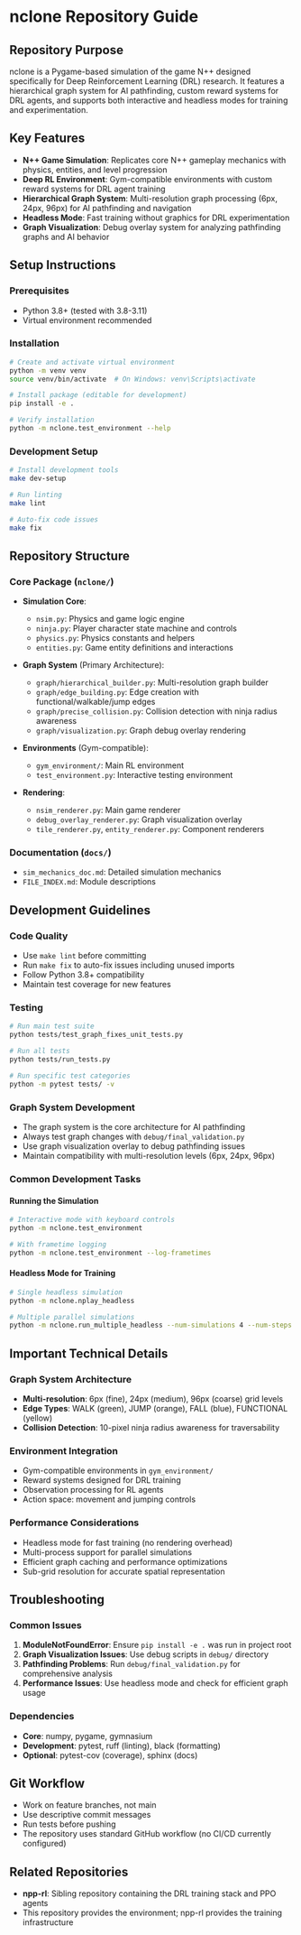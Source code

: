 # nclone Repository Guide

## Repository Purpose
nclone is a Pygame-based simulation of the game N++ designed specifically for Deep Reinforcement Learning (DRL) research. It features a hierarchical graph system for AI pathfinding, custom reward systems for DRL agents, and supports both interactive and headless modes for training and experimentation.

## Key Features
- **N++ Game Simulation**: Replicates core N++ gameplay mechanics with physics, entities, and level progression
- **Deep RL Environment**: Gym-compatible environments with custom reward systems for DRL agent training
- **Hierarchical Graph System**: Multi-resolution graph processing (6px, 24px, 96px) for AI pathfinding and navigation
- **Headless Mode**: Fast training without graphics for DRL experimentation
- **Graph Visualization**: Debug overlay system for analyzing pathfinding graphs and AI behavior

## Setup Instructions

### Prerequisites
- Python 3.8+ (tested with 3.8-3.11)
- Virtual environment recommended

### Installation
```bash
# Create and activate virtual environment
python -m venv venv
source venv/bin/activate  # On Windows: venv\Scripts\activate

# Install package (editable for development)
pip install -e .

# Verify installation
python -m nclone.test_environment --help
```

### Development Setup
```bash
# Install development tools
make dev-setup

# Run linting
make lint

# Auto-fix code issues
make fix
```

## Repository Structure

### Core Package (`nclone/`)
- **Simulation Core**:
  - `nsim.py`: Physics and game logic engine
  - `ninja.py`: Player character state machine and controls
  - `physics.py`: Physics constants and helpers
  - `entities.py`: Game entity definitions and interactions

- **Graph System** (Primary Architecture):
  - `graph/hierarchical_builder.py`: Multi-resolution graph builder
  - `graph/edge_building.py`: Edge creation with functional/walkable/jump edges
  - `graph/precise_collision.py`: Collision detection with ninja radius awareness
  - `graph/visualization.py`: Graph debug overlay rendering

- **Environments** (Gym-compatible):
  - `gym_environment/`: Main RL environment
  - `test_environment.py`: Interactive testing environment

- **Rendering**:
  - `nsim_renderer.py`: Main game renderer
  - `debug_overlay_renderer.py`: Graph visualization overlay
  - `tile_renderer.py`, `entity_renderer.py`: Component renderers

### Documentation (`docs/`)
- `sim_mechanics_doc.md`: Detailed simulation mechanics
- `FILE_INDEX.md`: Module descriptions

## Development Guidelines

### Code Quality
- Use `make lint` before committing
- Run `make fix` to auto-fix issues including unused imports
- Follow Python 3.8+ compatibility
- Maintain test coverage for new features

### Testing
```bash
# Run main test suite
python tests/test_graph_fixes_unit_tests.py

# Run all tests
python tests/run_tests.py

# Run specific test categories
python -m pytest tests/ -v
```

### Graph System Development
- The graph system is the core architecture for AI pathfinding
- Always test graph changes with `debug/final_validation.py`
- Use graph visualization overlay to debug pathfinding issues
- Maintain compatibility with multi-resolution levels (6px, 24px, 96px)

### Common Development Tasks

#### Running the Simulation
```bash
# Interactive mode with keyboard controls
python -m nclone.test_environment

# With frametime logging
python -m nclone.test_environment --log-frametimes
```

#### Headless Mode for Training
```bash
# Single headless simulation
python -m nclone.nplay_headless

# Multiple parallel simulations
python -m nclone.run_multiple_headless --num-simulations 4 --num-steps 50000
```

## Important Technical Details

### Graph System Architecture
- **Multi-resolution**: 6px (fine), 24px (medium), 96px (coarse) grid levels
- **Edge Types**: WALK (green), JUMP (orange), FALL (blue), FUNCTIONAL (yellow)
- **Collision Detection**: 10-pixel ninja radius awareness for traversability

### Environment Integration
- Gym-compatible environments in `gym_environment/`
- Reward systems designed for DRL training
- Observation processing for RL agents
- Action space: movement and jumping controls

### Performance Considerations
- Headless mode for fast training (no rendering overhead)
- Multi-process support for parallel simulations
- Efficient graph caching and performance optimizations
- Sub-grid resolution for accurate spatial representation

## Troubleshooting

### Common Issues
1. **ModuleNotFoundError**: Ensure `pip install -e .` was run in project root
2. **Graph Visualization Issues**: Use debug scripts in `debug/` directory
3. **Pathfinding Problems**: Run `debug/final_validation.py` for comprehensive analysis
4. **Performance Issues**: Use headless mode and check for efficient graph usage

### Dependencies
- **Core**: numpy, pygame, gymnasium
- **Development**: pytest, ruff (linting), black (formatting)
- **Optional**: pytest-cov (coverage), sphinx (docs)

## Git Workflow
- Work on feature branches, not main
- Use descriptive commit messages
- Run tests before pushing
- The repository uses standard GitHub workflow (no CI/CD currently configured)

## Related Repositories
- **npp-rl**: Sibling repository containing the DRL training stack and PPO agents
- This repository provides the environment; npp-rl provides the training infrastructure